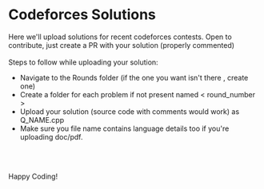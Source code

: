 # Codeforces Solutions
Here we'll upload solutions for recent codeforces contests. Open to contribute, just create a PR with your solution (properly commented)
<br>
<br>
Steps to follow while uploading your solution:
- Navigate to the Rounds folder (if the one you want isn't there , create one)
- Create a folder for each problem if not present named < round_number >
- Upload your solution (source code with comments would work) as Q_NAME.cpp 
- Make sure you file name contains language details too if you're uploading doc/pdf.

<br>
<br>

Happy Coding!